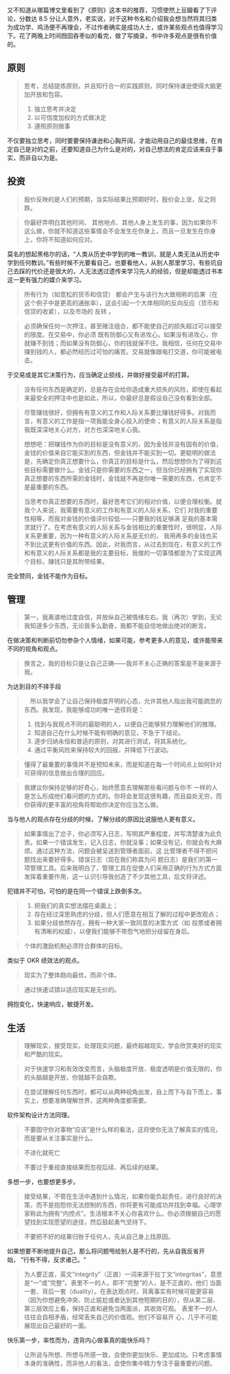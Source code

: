 
又不知道从哪篇博文里看到了《原则》这本书的推荐，习惯使然上豆瓣看了下评论，分数达 8.5 分让人意外，老实说，对于这种书名和介绍我会想当然将其归类为成功学、鸡汤便不再理会，不过作者确实是成功人士，或许某些观点也值得学习下。花了两晚上时间囫囵吞枣似的看完，做了写摘录，书中许多观点是很有价值的。

## 原则

> 思考，总结提炼原则，并且知行合一的实践原则，同时保持谦逊使得大脑更加开放和包容。
>
> 1. 独立思考并决定 
> 2. 以可信度加权的方式做决定
> 3. 遵照原则做事

不仅要独立思考，同时要要保持谦逊和心胸开阔，才能动用自己的最佳思维，在肯定自己是对的之前，还要知道自己为什么是对的，对自己想法的肯定应该来自于事实，而非自以为是。

## 投资

> 股价反映的是人们的预期，当实际结果比预期好时，股价会上涨，反之则跌。

> 你最好弄明白其他时间、 其他地点、其他人身上发生的事，因为如果你不这么做，你就不知道这些事情会不会发生在你身上，而且一旦发生在你身上，你将不知道如何应对。 

莫名的想起黑格尔的话，“人类从历史中学到的唯一教训，就是人类无法从历史中学到任何教训。”有些时候不光要看自己，也要看他人，从别人那里学习，有些坑自己去踩的代价还是很大的，人无法透过遗传来学习先人的经验，但是却能透过书本这一更有强力的媒介来学习。



> 所有行为（如宽松的货币和信贷） 都会产生与该行为大致相称的后果（在这个例子中是更高的通胀率），这会引起一个大体相同的反向反应（货币和信贷的收紧），以及市场的 反转 。

> 必须确保任何一次押注，甚至赌注组合，都不能使自己的损失超过可以接受的限度。在交易中，你必须 既有防御心又有进攻心。如果没有进攻心，你就赚不到钱；而如果没有防御心，你的钱就保不住。我相信，任何在交易中赚到钱的人，都必然经历过可怕的痛苦。交易就像跟电打交道，你可能被电击。 

于交易或是其它决策行为，应当确定止损线，并做好接受最坏的打算。



> 没有任何东西是确定的，总是存在会给你造成重大损失的风险，即使在看起来最安全的押注中也是如此，所以，你最好总是假设自己没有看到全部。 

> 尽管赚钱很好，但拥有有意义的工作和人际关系要比赚钱好得多。对我而言，有意义的工作是指一项我能全身心投入的使命；有意义的人际关系是指我既深深地关心对方，对方也深深地关心我。 
>
> 想想吧：把赚钱作为你的目标是没有意义的，因为金钱并没有固有的价值，金钱的价值来自它能买到的东西，但金钱并不能买到一切。更聪明的做法是，先确定你真正想要什么，你真正的目标是什么，然后想想你为了得到这些目标需要做什么。金钱只是你需要的东西之一，但当你已经拥有了实现你真正想要的东西所需的金钱时，金钱就不再是你唯一需要的东西，也肯定不是最重要的东西。 
>
> 当思考你真正想要的东西时，最好思考它们的相对价值，以便合理权衡。就我个人来说，我需要有意义的工作和有意义的人际关系，它们 对我的重要性相等，而我对金钱的价值评价较低——只要我的钱足够满 足我的基本需求就行了。在考虑有意义的人际关系与金钱相比的重要性时，很明显，人际关系更重要，因为一种有意义的人际关系是无价的， 我用再多的金钱也买不到比这更有价值的东西。因此，对我而言，从过去到现在，有意义的工作和有意义的人际关系都是我的主要目标，我做的一切事情都是为了实现这两个目标，赚钱只是其附带结果。

完全赞同，金钱不能作为目标。

## 管理

> 第一，我离谱地过度自信，并放纵自己被情绪左右。我（再次）学到，无论我知道多少东西，无论我多么勤奋，我都不能自信地做出绝对的断言。

在做决策和判断前切勿参杂个人情绪，如果可能，参考更多人的意见，或许能带来不同的视角和观点。



> 换言之，我的目标只是让自己正确——我并不关心正确的答案是不是来源于我。

为达到目的不择手段



> 　所以我学会了让自己保持极度开明的心态，允许其他人指出我可能疏忽的东西。我发现，我能够成功的唯一途径将是： 
>
> 1. 找到与我观点不同的最聪明的人，以便自己能够努力理解他们的推理。 
> 2. 知道自己在什么时候不能有明确的意见，不急于下结论。 
> 3. 逐步归纳永恒和普适的原则，对其进行测试，将其系统化。
> 4. 通过平衡风险来保持较大的回报，并降低下行波动。 

> 懂得了最重要的事情并不是预知未来，而是知道在每一个时间点上如何针对可获得的信息做出合理的回应。 

> 我建议你保持足够的好奇心，始终愿意去理解那些看问题与你不 一样的人是怎么形成他们看问题的方式的。你将会发现这很有趣，而且益处无穷，而你获得的更丰富的视角将帮助你决定你应当怎么做。 

当与他人的观点存在分歧的时候，了解分歧的原因比说服他人更有意义。



> 如果事情出了岔子，你必须写入日志，写明其严重程度，并写清楚谁为此负责。如果一个错误发生，记入日志，你就没事；如果没有记，你就会有大麻烦。通过这种方法，问题会被呈送到管理者面前，这 比管理者不得不把问题找出来要好得多。错误日志（现在我们称其为问 题日志）是我们的第一项管理工具。后来我明白了，管理工具在促使人们采用正确的行为方式方面发挥着重要作用，这一认识引导我创造了不少其他工具，后文将详述。 

犯错并不可怕，可怕的是在同一个错误上跌倒多次。



> 1. 把我们的真实想法摆在桌面上； 
> 2. 存在经过深思熟虑的分歧，但人们愿意在相互了解的过程中更改观点；
> 3. 如果分歧依然存在，拥有一种大家一致同意的决策方式（如 投票或者拥有清晰的权威），以便我们能够不带怨气地把分歧留在身后。 

> 个体的激励机制必须符合群体的目标。

类似于 OKR 绩效法的观点。



>  现实为了整体趋向最优，而非个体。

> 通过快速试错以适应现实是无价的。

拥抱变化，快速响应，敏捷开发。

## 生活

> 理解现实，接受现实，处理现实问题，最终超越现实，学会欣赏美好的现实和严酷的现实。

> 对于快速学习和有效改变而言，头脑极度开放、极度透明是价值无限的，你的头脑越是开放，你就越不会自欺。

> 在尝试理解任何东西时，都可以从两种视角出发，自上而下与自下而上，事实上，想要准确理解世界，这两种角度都需要。

软件架构设计方法同理。



>  不要固守你对事物“应该”是什么样的看法，这将使你无法了解真实的情况，而是要从关注事实是什么。

> 不进化就死亡

> 不要过于重视直接结果而忽视后续、再后续的结果。 

多想一步，也要想更多步。



> 接受结果，不管在生活中遇到什么情况，如果你能负起责任，进行良好的决策，而不是抱怨你无法控制的东西，你将更有可能成功并找到幸福。心理学家称此为拥有“内控点”。生活根本不关心你喜欢什么。你必须根据自己的愿望找到实现愿望的途径，然后鼓起勇气坚持下。

> 不要把不好的结果归咎于任何人，先从自己身上找原因。 

如果想要不断地提升自己，那么将问题甩给别人是不行的，先从自我反省开始， ”行有不得，反求诸己。“



> 为人要正直，英文“integrity”（正直）一词来源于拉丁文“integritas”，意思是“一”或“完整”。表里不一的人，即不“完整”的人，是不正直的，他们 当面一套、背后一套（duality）。在表达观点时，背离事实有时候可能更容易（因为你想避免冲突、防止尴尬或者达到其他短期的目的），但从第二层、第三层效应上看，保持正直和避免当两面派，其收效可观。 表里不一的人往往会自相矛盾，经常丢失自己的价值观。他们不容易开 心，几乎不可能展现出自己最好的一面。 

快乐第一步，率性而为，违背内心做事真的能快乐吗？



> 让所说与所想、所想与所感一致，会使你更加快乐、更加成功。只考虑事情本身的准确性，而非他人的看法，会使你集中精力专注于最重要的问题。